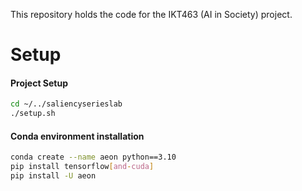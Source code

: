 This repository holds the code for the IKT463 (AI in Society) project.

# Setup

#### Project Setup
```bash
cd ~/../saliencyserieslab
./setup.sh
```

#### Conda environment installation
```bash
conda create --name aeon python==3.10
pip install tensorflow[and-cuda]
pip install -U aeon
```
